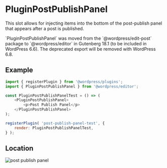 # PluginPostPublishPanel

This slot allows for injecting items into the bottom of the post-publish panel that appears after a post is published.

<div class="callout callout-info">
`PluginPostPublishPanel` was moved from the `@wordpress/edit-post` package to `@wordpress/editor` in Gutenberg 18.1 (to be included in WordPress 6.6). The deprecated export will be removed with WordPress 6.8.
</div>

## Example

```js
import { registerPlugin } from '@wordpress/plugins';
import { PluginPostPublishPanel } from '@wordpress/editor';

const PluginPostPublishPanelTest = () => (
	<PluginPostPublishPanel>
		<p>Post Publish Panel</p>
	</PluginPostPublishPanel>
);

registerPlugin( 'post-publish-panel-test', {
	render: PluginPostPublishPanelTest,
} );
```

## Location

![post publish panel](https://raw.githubusercontent.com/WordPress/gutenberg/HEAD/docs/assets/plugin-post-publish-panel.png?raw=true)

